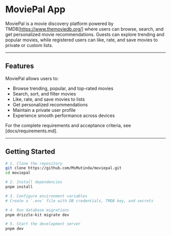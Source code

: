 # MoviePal App

MoviePal is a movie discovery platform powered by TMDB[https://www.themoviedb.org/] where users can browse, search,
and get personalized movie recommendations. Guests can explore trending and popular movies, while registered users
can like, rate, and save movies to private or custom lists.

---

## Features

MoviePal allows users to:

- Browse trending, popular, and top-rated movies
- Search, sort, and filter movies
- Like, rate, and save movies to lists
- Get personalized recommendations
- Maintain a private user profile
- Experience smooth performance across devices

For the complete requirements and acceptance criteria, see [docs/requirements.md].

---

## Getting Started

```bash
# 1. Clone the repository
git clone https://github.com/MsMutinda/moviepal.git
cd moviepal

# 2. Install dependencies
pnpm install

# 3. Configure environment variables
# Create a `.env` file with DB credentials, TMDB key, and secrets

# 4. Run database migrations
pnpm drizzle-kit migrate dev

# 5. Start the development server
pnpm dev
```
